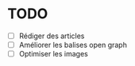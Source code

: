 # TODO

- [ ] Rédiger des articles
- [ ] Améliorer les balises open graph
- [ ] Optimiser les images
